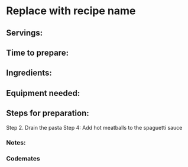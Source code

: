 # Replace with recipe name

## Servings: 

## Time to prepare: 

## Ingredients:


## Equipment needed:


## Steps for preparation:
Step 2. Drain the pasta 
Step 4: Add hot meatballs to the spaguetti sauce 




### Notes:



### Codemates #
